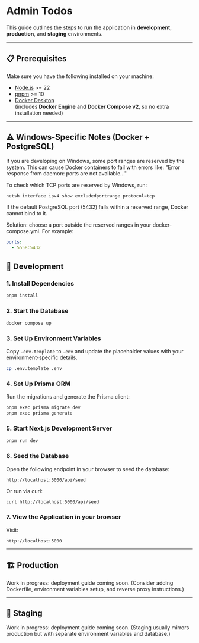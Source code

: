 # Admin Todos

This guide outlines the steps to run the application in **development**, **production**, and **staging** environments.

---

## 📋 Prerequisites

Make sure you have the following installed on your machine:

- [Node.js](https://nodejs.org/) >= 22
- [pnpm](https://pnpm.io/) >= 10
- [Docker Desktop](https://www.docker.com/products/docker-desktop/)  
  (includes **Docker Engine** and **Docker Compose v2**, so no extra installation needed)

---

## ⚠️ Windows-Specific Notes (Docker + PostgreSQL)

If you are developing on Windows, some port ranges are reserved by the system. This can cause Docker containers to fail with errors like: "Error response from daemon: ports are not available..."

To check which TCP ports are reserved by Windows, run:

```powershell
netsh interface ipv4 show excludedportrange protocol=tcp
```

If the default PostgreSQL port (5432) falls within a reserved range, Docker cannot bind to it.

Solution: choose a port outside the reserved ranges in your docker-compose.yml. For example:

```yaml
ports:
  - 5558:5432
```

## 🚀 Development

### 1. Install Dependencies

```bash
pnpm install
```

### 2. Start the Database

```bash
docker compose up
```

### 3. Set Up Environment Variables

Copy `.env.template` to `.env` and update the placeholder values with your environment-specific details.

```bash
cp .env.template .env
```

### 4. Set Up Prisma ORM

Run the migrations and generate the Prisma client:

```bash
pnpm exec prisma migrate dev
pnpm exec prisma generate
```

### 5. Start Next.js Development Server

```bash
pnpm run dev
```

### 6. Seed the Database

Open the following endpoint in your browser to seed the database:

```
http://localhost:5000/api/seed
```

Or run via curl:

```bash
curl http://localhost:5000/api/seed
```

### 7. View the Application in your browser

Visit:

```
http://localhost:5000
```

---

## 🏗️ Production

Work in progress: deployment guide coming soon.
(Consider adding Dockerfile, environment variables setup, and reverse proxy instructions.)

---

## 🧪 Staging

Work in progress: deployment guide coming soon.
(Staging usually mirrors production but with separate environment variables and database.)
